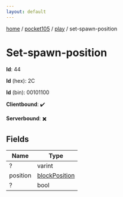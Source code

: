 ```yaml
---
layout: default
---
```


[home](/)  /  [pocket105](/protocol/pocket105)  /  [play](/protocol/pocket105/play)  /  set-spawn-position

# Set-spawn-position

**Id**: 44

**Id** (hex): 2C

**Id** (bin): 00101100

**Clientbound**: ✔️

**Serverbound**: ✖️

## Fields

Name | Type
---|---
? | varint
position | [blockPosition](/protocol/pocket105/types/block-position)
? | bool

